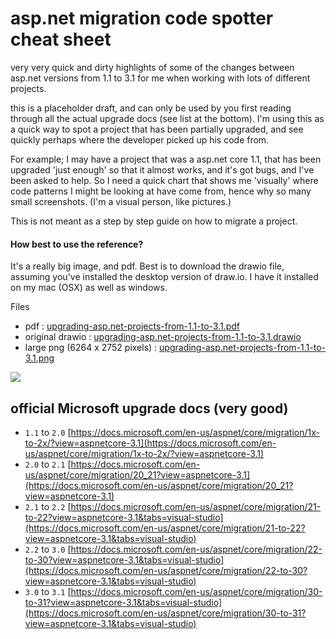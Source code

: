 # asp.net migration code spotter cheat sheet 

very very quick and dirty highlights of some of the changes between asp.net versions from 1.1 to 3.1 for me when working with lots of different projects.

this is a placeholder draft, and can only be used by you first reading through all the actual upgrade docs (see list at the bottom). I'm using this as a quick way to spot a project that has been partially upgraded, and see quickly perhaps where the developer picked up his code from. 

For example; I may have a project that was a asp.net core 1.1, that has been upgraded 'just enough' so that it almost works, and it's got bugs, and I've been asked to help. So I need a quick chart that shows me 'visually' where code patterns I might be looking at have come from, hence why so many small screenshots. (I'm a visual person, like pictures.)

This is not meant as a step by step guide on how to migrate a project.

#### How best to use the reference?

It's a really big image, and pdf. Best is to download the drawio file, assuming you've installed the desktop version of draw.io. I have it installed on my mac (OSX) as well as windows.  

Files

- pdf : [upgrading-asp.net-projects-from-1.1-to-3.1.pdf](upgrading-asp.net-projects-from-1.1-to-3.1.pdf)
- original drawio : [upgrading-asp.net-projects-from-1.1-to-3.1.drawio](upgrading-asp.net-projects-from-1.1-to-3.1.drawio)
- large png (6264 x 2752 pixels) : [upgrading-asp.net-projects-from-1.1-to-3.1.png](upgrading-asp.net-projects-from-1.1-to-3.1.png)

<img src='upgrading-asp.net-projects-from-1.1-to-3.1.png'/>

## official Microsoft upgrade docs (very good)

- `1.1` to `2.0` [https://docs.microsoft.com/en-us/aspnet/core/migration/1x-to-2x/?view=aspnetcore-3.1](https://docs.microsoft.com/en-us/aspnet/core/migration/1x-to-2x/?view=aspnetcore-3.1)
- `2.0` to `2.1` [https://docs.microsoft.com/en-us/aspnet/core/migration/20_21?view=aspnetcore-3.1](https://docs.microsoft.com/en-us/aspnet/core/migration/20_21?view=aspnetcore-3.1)
- `2.1` to `2.2` [https://docs.microsoft.com/en-us/aspnet/core/migration/21-to-22?view=aspnetcore-3.1&tabs=visual-studio](https://docs.microsoft.com/en-us/aspnet/core/migration/21-to-22?view=aspnetcore-3.1&tabs=visual-studio)
- `2.2` to `3.0` [https://docs.microsoft.com/en-us/aspnet/core/migration/22-to-30?view=aspnetcore-3.1&tabs=visual-studio](https://docs.microsoft.com/en-us/aspnet/core/migration/22-to-30?view=aspnetcore-3.1&tabs=visual-studio)
- `3.0` to `3.1` [https://docs.microsoft.com/en-us/aspnet/core/migration/30-to-31?view=aspnetcore-3.1&tabs=visual-studio](https://docs.microsoft.com/en-us/aspnet/core/migration/30-to-31?view=aspnetcore-3.1&tabs=visual-studio)
